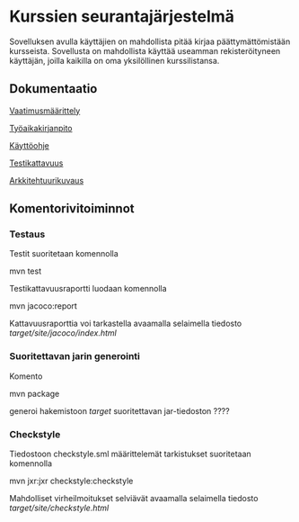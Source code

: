 # Kurssien seurantajärjestelmä

Sovelluksen avulla käyttäjien on mahdollista pitää kirjaa päättymättömistään kursseista. Sovellusta on mahdollista käyttää useamman rekisteröityneen käyttäjän, joilla kaikilla on oma yksilöllinen kurssilistansa.

## Dokumentaatio

[Vaatimusmäärittely](https://github.com/lchz/otm-harjoitustyo/blob/master/Kurssien_seurantajarjestelma/dokumentaatio/vaatimusmaarittely.md)

[Työaikakirjanpito](https://github.com/lchz/otm-harjoitustyo/blob/master/Kurssien_seurantajarjestelma/dokumentaatio/tyoaikakirjanpito.md)

[Käyttöohje](https://github.com/lchz/otm-harjoitustyo/blob/master/Kurssien_seurantajarjestelma/dokumentaatio/kayttoohje.md)

[Testikattavuus](https://github.com/lchz/otm-harjoitustyo/blob/master/Kurssien_seurantajarjestelma/dokumentaatio/kuvat/Testikattavuus.png)

[Arkkitehtuurikuvaus](https://github.com/lchz/otm-harjoitustyo/blob/master/Kurssien_seurantajarjestelma/dokumentaatio/arkkitehtuuri.md)

## Komentorivitoiminnot

### Testaus

Testit suoritetaan komennolla

 mvn test

Testikattavuusraportti luodaan komennolla

 mvn jacoco:report

Kattavuusraporttia voi tarkastella avaamalla selaimella tiedosto _target/site/jacoco/index.html_

### Suoritettavan jarin generointi

Komento

 mvn package

generoi hakemistoon _target_ suoritettavan jar-tiedoston ????

### Checkstyle

Tiedostoon checkstyle.sml määrittelemät tarkistukset suoritetaan komennolla

 mvn jxr:jxr checkstyle:checkstyle

Mahdolliset virheilmoitukset selviävät avaamalla selaimella tiedosto _target/site/checkstyle.html_

